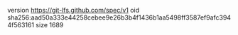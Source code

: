 version https://git-lfs.github.com/spec/v1
oid sha256:aad50a333e44258cebee9e26b3b4f1436b1aa5498ff3587ef9afc3944f563161
size 1689
